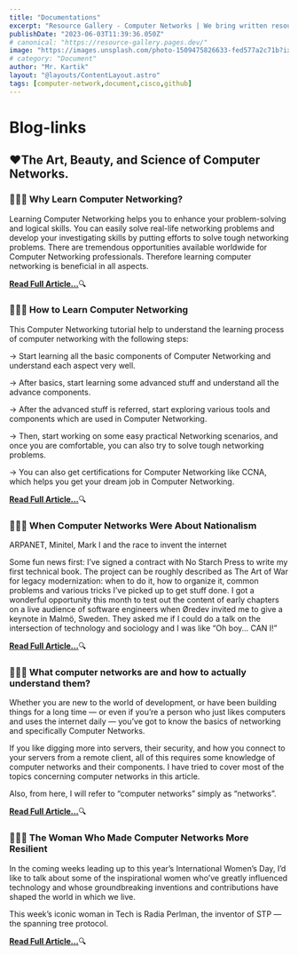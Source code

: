 ```yaml
---
title: "Documentations"
excerpt: "Resource Gallery - Computer Networks | We bring written resources realated to  Computer Networks."
publishDate: "2023-06-03T11:39:36.050Z"
# canonical: "https://resource-gallery.pages.dev/"
image: "https://images.unsplash.com/photo-1509475826633-fed577a2c71b?ixlib=rb-4.0.3&ixid=MnwxMjA3fDB8MHxwaG90by1wYWdlfHx8fGVufDB8fHx8&auto=format&fit=crop&w=1171&q=80"
# category: "Document"
author: "Mr. Kartik"
layout: "@layouts/ContentLayout.astro"
tags: [computer-network,document,cisco,github]
---
```


# Blog-links

## ❤️The Art, Beauty, and Science of Computer Networks.

### 🧑🏼‍💻 Why Learn Computer Networking?
Learning Computer Networking helps you to enhance your problem-solving and logical skills. You can easily solve real-life networking problems and develop your investigating skills by putting efforts to solve tough networking problems. There are tremendous opportunities available worldwide for Computer Networking professionals. Therefore learning computer networking is beneficial in all aspects.

[**Read Full Article...**](https://www.guru99.com/data-communication-computer-network-tutorial.html)🔍

### 🧑🏼‍💻 How to Learn Computer Networking
This Computer Networking tutorial help to understand the learning process of computer networking with the following steps:

->    Start learning all the basic components of Computer Networking and understand each aspect very well.

->    After basics, start learning some advanced stuff and understand all the advance components.

->    After the advanced stuff is referred, start exploring various tools and components which are used in Computer Networking.

->    Then, start working on some easy practical Networking scenarios, and once you are comfortable, you can also try to solve tough networking problems.

->    You can also get certifications for Computer Networking like CCNA, which helps you get your dream job in Computer Networking.

[**Read Full Article...**](https://www.guru99.com/data-communication-computer-network-tutorial.html)🔍

### 🧑🏼‍💻 When Computer Networks Were About Nationalism

ARPANET, Minitel, Mark I and the race to invent the internet

Some fun news first: I’ve signed a contract with No Starch Press to write my first technical book. The project can be roughly described as The Art of War for legacy modernization: when to do it, how to organize it, common problems and various tricks I’ve picked up to get stuff done. I got a wonderful opportunity this month to test out the content of early chapters on a live audience of software engineers when Øredev invited me to give a keynote in Malmö, Sweden. They asked me if I could do a talk on the intersection of technology and sociology and I was like “Oh boy… CAN I!” 

[**Read Full Article...**](https://medium.com/the-technical-archaeologist/when-computer-networks-were-about-nationalism-6b49567cbfab)🔍


### 🧑🏼‍💻 What computer networks are and how to actually understand them?

Whether you are new to the world of development, or have been building things for a long time — or even if you’re a person who just likes computers and uses the internet daily — you’ve got to know the basics of networking and specifically Computer Networks.

If you like digging more into servers, their security, and how you connect to your servers from a remote client, all of this requires some knowledge of computer networks and their components. I have tried to cover most of the topics concerning computer networks in this article.

Also, from here, I will refer to “computer networks” simply as “networks”.

[**Read Full Article...**](https://medium.com/free-code-camp/computer-networks-and-how-to-actually-understand-them-c1401908172d)🔍


### 🧑🏼‍💻 The Woman Who Made Computer Networks More Resilient

In the coming weeks leading up to this year’s International Women’s Day, I’d like to talk about some of the inspirational women who’ve greatly influenced technology and whose groundbreaking inventions and contributions have shaped the world in which we live.

This week’s iconic woman in Tech is Radia Perlman, the inventor of STP — the spanning tree protocol.


[**Read Full Article...**](https://medium.com/our-world-tomorrow/the-woman-who-made-computer-networks-more-resilient-6971e85f6b9b)🔍